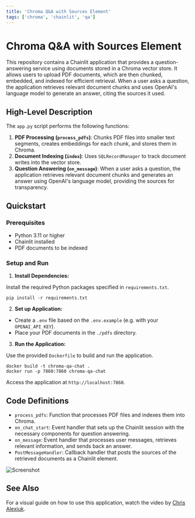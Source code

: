 ```yaml
---
title: 'Chroma Q&A with Sources Element'
tags: ['chroma', 'chainlit', 'qa']
---
```


# Chroma Q&A with Sources Element

This repository contains a Chainlit application that provides a question-answering service using documents stored in a Chroma vector store. It allows users to upload PDF documents, which are then chunked, embedded, and indexed for efficient retrieval. When a user asks a question, the application retrieves relevant document chunks and uses OpenAI's language model to generate an answer, citing the sources it used.

## High-Level Description

The `app.py` script performs the following functions:

1. **PDF Processing (`process_pdfs`)**: Chunks PDF files into smaller text segments, creates embeddings for each chunk, and stores them in Chroma.
2. **Document Indexing (`index`)**: Uses `SQLRecordManager` to track document writes into the vector store.
3. **Question Answering (`on_message`)**: When a user asks a question, the application retrieves relevant document chunks and generates an answer using OpenAI's language model, providing the sources for transparency.

## Quickstart

### Prerequisites

- Python 3.11 or higher
- Chainlit installed
- PDF documents to be indexed

### Setup and Run

1. **Install Dependencies:**

Install the required Python packages specified in `requirements.txt`.

```shell
pip install -r requirements.txt
```

2. **Set up Application:**

* Create a `.env` file based on the `.env.example` (e.g. with your `OPENAI_API_KEY`).
* Place your PDF documents in the `./pdfs` directory.

3. **Run the Application:**

Use the provided `Dockerfile` to build and run the application.

```shell
docker build -t chroma-qa-chat .
docker run -p 7860:7860 chroma-qa-chat
```

   Access the application at `http://localhost:7860`.

## Code Definitions

- `process_pdfs`: Function that processes PDF files and indexes them into Chroma.
- `on_chat_start`: Event handler that sets up the Chainlit session with the necessary components for question answering.
- `on_message`: Event handler that processes user messages, retrieves relevant information, and sends back an answer.
- `PostMessageHandler`: Callback handler that posts the sources of the retrieved documents as a Chainlit element.

![Screenshot](./screenshot.png)

## See Also

For a visual guide on how to use this application, watch the video by [Chris Alexiuk](https://www.youtube.com/watch?v=9SBUStfCtmk&ab_channel=ChrisAlexiuk).

